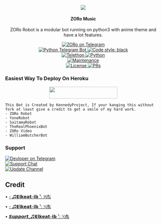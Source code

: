 <p align="center">
  <img src="https://telegra.ph//file/8c125c2ddb2171f30d0d4.jpg">
</p>

<h4><p align="center"> ZORo Music </p></h4>

<p align="center">ZORo Robot is a modular bot running on python3 with anime theme and have a lot features.</p>

<p align="center">
<a href="https://t.me/E_l_k_e_a_t_i_b13bot"> <img src="https://img.shields.io/badge/ZORo-Robot-blue?&logo=telegram" alt="ZORo on Telegram" /> </a><br>
<a href="https://python-telegram-bot.org"> <img src="https://img.shields.io/badge/PTB-13.10-white?&style=flat-round&logo=github" alt="Python Telegram Bot" /> </a>
<a href="https://github.com/psf/black"><img alt="Code style: black" src="https://github.com/maksvdidvdkekdo"></a><br>
<a href="https://docs.telethon.dev"> <img src="https://img.shields.io/badge/Telethon-1.24.0-red?&style=flat-round&logo=github" alt="Telethon" /> </a>
<a href="https://docs.python.org"> <img src="https://img.shields.io/badge/Python-3.10.1-purple?&style=flat-round&logo=python" alt="Python" /> </a><br>
<a href="https://github.com/maksvdidvdkekdo"> <img src="https://img.shields.io/badge/Maintained-Yes-yellow.svg" alt="Maintenance" /> </a><br>
<a href="https://github.com/maksvdidvdkekdo"> <img src="https://img.shields.io/badge/License-GPLv3-blue.svg" alt="License" /> </a>
<a href="https://makeapullrequest.com"> <img src="https://img.shields.io/badge/PRs-Welcome-blue.svg?style=flat-round" alt="PRs" /> </a>
</p>

### Easiest Way To Deploy On Heroku 

<p align="center"><a href="https://github.com/maksvdidvdkekdo"> <img src="https://img.shields.io/badge/Deploy%20To%20Heroku-blue?style=for-the-badge&logo=heroku" width="220" height="38.45"/></a></p>

```
This Bot is Created by KennedyProject, If your kanging this without fork at least give a credit to get a smile of my hard work. 
- ZORo Robot
- YoneRobot
- SaitamaRobot 
- TheRealPhoenixBot
- ZORo Video 
- WilliamButcherBot
```

### Support
<p>
<a href="https://t.me/Mk_74_UU"> <img src="https://img.shields.io/badge/Devloper-blue?&logo=telegram" alt="Devloper on Telegram" /> </a><br>
<a href="https://t.me/MusicElkeatib"> <img src="https://img.shields.io/badge/Support-Chat-blue?&logo=telegram" alt="Support Chat" /> </a><br>
<a href="https://t.me/Music54Elkeatib"> <img src="https://img.shields.io/badge/Update-Channel-blue?&logo=telegram" alt="Update Channel" /> </a><br>
</p>

## Credit 

• [- ♫︎𝗘𝗹𝗸𝗲𝗮𝘁-𝗶𝗯 ¹: 🇵🇱⃤](https://t.me/HPython)

• [- ♫︎𝗘𝗹𝗸𝗲𝗮𝘁-𝗶𝗯 ¹: 🇾🇪⃤](https://t.me/E_l_k_e_a_t_i_b)

• [𝙎𝙪𝙥𝙥𝙤𝙧𝙩_♫︎𝗘𝗹𝗸𝗲𝗮𝘁-𝗶𝗯 ¹: 🇾🇪⃤](https://t.me/Music54Elkeatib)
